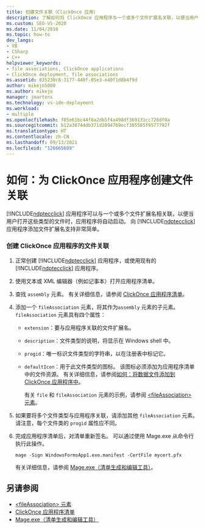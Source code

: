 ```yaml
---
title: 创建文件关联（ClickOnce 应用）
description: 了解如何将 ClickOnce 应用程序与一个或多个文件扩展名关联，以便当用户打开此类文件时，应用程序将启动。
ms.custom: SEO-VS-2020
ms.date: 11/04/2016
ms.topic: how-to
dev_langs:
- VB
- CSharp
- C++
helpviewer_keywords:
- file associations, ClickOnce applications
- ClickOnce deployment, file associations
ms.assetid: 835230c8-3177-440f-85e3-e40f1d8b4f9d
author: mikejo5000
ms.author: mikejo
manager: jmartens
ms.technology: vs-ide-deployment
ms.workload:
- multiple
ms.openlocfilehash: f05e61bc44f8a2db5f4a498df369131cc728df0a
ms.sourcegitcommit: b12a38744db371d2894769ecf305585f9577792f
ms.translationtype: HT
ms.contentlocale: zh-CN
ms.lasthandoff: 09/13/2021
ms.locfileid: "126665609"
---
```

# <a name="how-to-create-file-associations-for-a-clickonce-application"></a>如何：为 ClickOnce 应用程序创建文件关联
[!INCLUDE[ndptecclick](../deployment/includes/ndptecclick_md.md)] 应用程序可以与一个或多个文件扩展名相关联，以便当用户打开这些类型的文件时，应用程序将自动启动。 向 [!INCLUDE[ndptecclick](../deployment/includes/ndptecclick_md.md)] 应用程序添加文件扩展名支持非常简单。

### <a name="to-create-file-associations-for-a-clickonce-application"></a>创建 ClickOnce 应用程序的文件关联

1. 正常创建 [!INCLUDE[ndptecclick](../deployment/includes/ndptecclick_md.md)] 应用程序，或使用现有的 [!INCLUDE[ndptecclick](../deployment/includes/ndptecclick_md.md)] 应用程序。

2. 使用文本或 XML 编辑器（例如记事本）打开应用程序清单。

3. 查找 `assembly` 元素。 有关详细信息，请参阅 [ClickOnce 应用程序清单](../deployment/clickonce-application-manifest.md)。

4. 添加一个 `fileAssociation` 元素，将其作为`assembly` 元素的子元素。 `fileAssociation` 元素具有四个属性：

   - `extension`：要与应用程序关联的文件扩展名。

   - `description`：文件类型的说明，将显示在 Windows shell 中。

   - `progid`：唯一标识文件类型的字符串，以在注册表中标记它。

   - `defaultIcon`：用于此文件类型的图标。 该图标必须添加为应用程序清单中的文件资源。 有关详细信息，请参阅[如何：将数据文件添加到 ClickOnce 应用程序中](../deployment/how-to-include-a-data-file-in-a-clickonce-application.md)。

     有关 `file` 和 `fileAssociation` 元素的示例，请参阅 [\<fileAssociation> 元素](../deployment/fileassociation-element-clickonce-application.md)。

5. 如果要将多个文件类型与应用程序关联，请添加其他 `fileAssociation` 元素。 请注意，每个文件类的 `progid` 属性应不同。

6. 完成应用程序清单后，对清单重新签名。 可以通过使用 Mage.exe 从命令行执行此操作。

    `mage -Sign WindowsFormsApp1.exe.manifest -CertFile mycert.pfx`

    有关详细信息，请参阅 [Mage.exe（清单生成和编辑工具）](/dotnet/framework/tools/mage-exe-manifest-generation-and-editing-tool)。

## <a name="see-also"></a>另请参阅
- [\<fileAssociation> 元素](../deployment/fileassociation-element-clickonce-application.md)
- [ClickOnce 应用程序清单](../deployment/clickonce-application-manifest.md)
- [Mage.exe（清单生成和编辑工具）](/dotnet/framework/tools/mage-exe-manifest-generation-and-editing-tool)